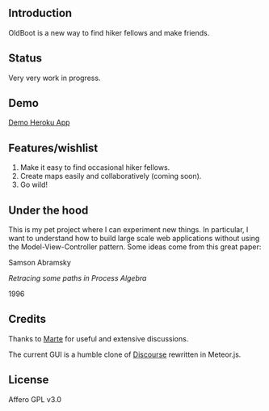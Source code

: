 ## Introduction

OldBoot is a new way to find hiker fellows and make friends.

## Status

Very very work in progress.

## Demo

[Demo Heroku App](http://oldboot.herokuapp.com/)

## Features/wishlist

1. Make it easy to find occasional hiker fellows.
2. Create maps easily and collaboratively (coming soon).
3. Go wild!

## Under the hood

This is my pet project where I can experiment new things. In particular, I want to understand how to build large scale web applications without using the Model-View-Controller pattern. Some ideas come from this great paper:

Samson Abramsky

*Retracing some paths in Process Algebra*

1996

## Credits

Thanks to [Marte](https://github.com/Gornova) for useful and extensive discussions.

The current GUI is a humble clone of [Discourse](https://github.com/discourse/discourse) rewritten in Meteor.js.

## License

Affero GPL v3.0
